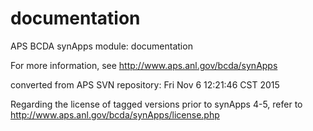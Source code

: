 # documentation
APS BCDA synApps module: documentation

For more information, see
   http://www.aps.anl.gov/bcda/synApps

converted from APS SVN repository: Fri Nov  6 12:21:46 CST 2015

Regarding the license of tagged versions prior to synApps 4-5,
refer to http://www.aps.anl.gov/bcda/synApps/license.php
